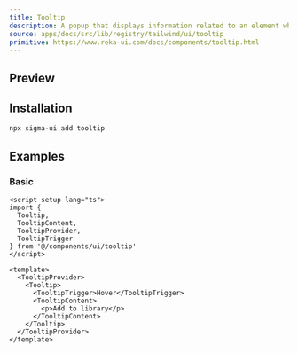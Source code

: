 ```yaml
---
title: Tooltip
description: A popup that displays information related to an element when the element is hovered or receives keyboard focus.
source: apps/docs/src/lib/registry/tailwind/ui/tooltip
primitive: https://www.reka-ui.com/docs/components/tooltip.html
---
```


## Preview

<ComponentPreview name="Tooltip" />

## Installation

```bash
npx sigma-ui add tooltip
```

## Examples

### Basic

```vue
<script setup lang="ts">
import {
  Tooltip,
  TooltipContent,
  TooltipProvider,
  TooltipTrigger
} from '@/components/ui/tooltip'
</script>

<template>
  <TooltipProvider>
    <Tooltip>
      <TooltipTrigger>Hover</TooltipTrigger>
      <TooltipContent>
        <p>Add to library</p>
      </TooltipContent>
    </Tooltip>
  </TooltipProvider>
</template>
```
